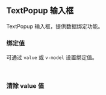 <div class="demo-header">
<p class="overviewicon">
  <span class="wapi-form-span"/>
</p>

## TextPopup 输入框

<nova-uxlink widget-name="TextPopup"></nova-uxlink>

TextPopup 输入框，提供数据绑定功能。
</div>

### 绑定值

可通过 `value` 或 `v-model` 设置绑定值。
<nova-demo-view link="text-popup/value"></nova-demo-view>

<br>

### 清除 value 值

<nova-demo-view link="text-popup/clear-value"></nova-demo-view>

<br>
